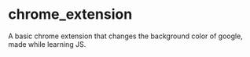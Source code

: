 # chrome_extension
A basic chrome extension that changes the background color of google, made while learning JS.
